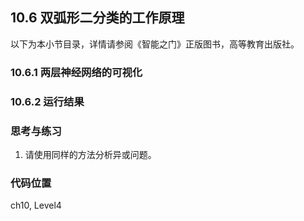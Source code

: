<!--Copyright © Microsoft Corporation. All rights reserved.
  适用于[License](https://github.com/Microsoft/ai-edu/blob/master/LICENSE.md)版权许可-->

## 10.6 双弧形二分类的工作原理

以下为本小节目录，详情请参阅《智能之门》正版图书，高等教育出版社。

### 10.6.1 两层神经网络的可视化


### 10.6.2 运行结果

### 思考与练习

1. 请使用同样的方法分析异或问题。

### 代码位置

ch10, Level4
